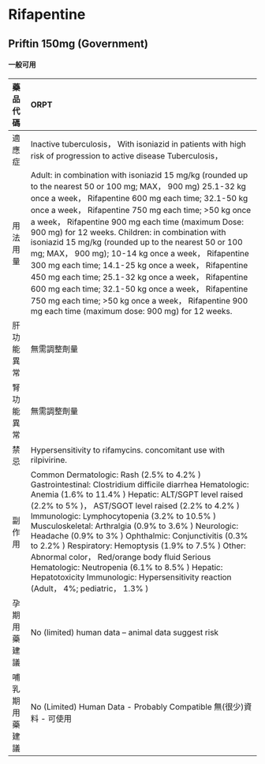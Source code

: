 # Rifapentine

## Priftin 150mg (Government)

#### 一般可用

| 藥品代碼       | ORPT                                                                                                                                                                                                                                                                                                                                                                                                                                                                                                                                                                                                                                                                                                                                |
|:---------------|:------------------------------------------------------------------------------------------------------------------------------------------------------------------------------------------------------------------------------------------------------------------------------------------------------------------------------------------------------------------------------------------------------------------------------------------------------------------------------------------------------------------------------------------------------------------------------------------------------------------------------------------------------------------------------------------------------------------------------------|
| 適應症         | Inactive tuberculosis， With isoniazid in patients with high risk of progression to active disease Tuberculosis，                                                                                                                                                                                                                                                                                                                                                                                                                                                                                                                                                                                                                   |
| 用法用量       | Adult: in combination with isoniazid 15 mg/kg (rounded up to the nearest 50 or 100 mg; MAX， 900 mg) 25.1-32 kg once a week， Rifapentine 600 mg each time; 32.1-50 kg once a week， Rifapentine 750 mg each time; >50 kg once a week， Rifapentine 900 mg each time (maximum Dose: 900 mg) for 12 weeks. Children: in combination with isoniazid 15 mg/kg (rounded up to the nearest 50 or 100 mg; MAX， 900 mg); 10-14 kg once a week， Rifapentine 300 mg each time; 14.1-25 kg once a week， Rifapentine 450 mg each time; 25.1-32 kg once a week， Rifapentine 600 mg each time; 32.1-50 kg once a week， Rifapentine 750 mg each time; >50 kg once a week， Rifapentine 900 mg each time (maximum dose: 900 mg) for 12 weeks. |
| 肝功能異常     | 無需調整劑量                                                                                                                                                                                                                                                                                                                                                                                                                                                                                                                                                                                                                                                                                                                        |
| 腎功能異常     | 無需調整劑量                                                                                                                                                                                                                                                                                                                                                                                                                                                                                                                                                                                                                                                                                                                        |
| 禁忌           | Hypersensitivity to rifamycins. concomitant use with rilpivirine.                                                                                                                                                                                                                                                                                                                                                                                                                                                                                                                                                                                                                                                                   |
| 副作用         | Common Dermatologic: Rash (2.5% to 4.2% ) Gastrointestinal: Clostridium difficile diarrhea Hematologic: Anemia (1.6% to 11.4% ) Hepatic: ALT/SGPT level raised (2.2% to 5% )， AST/SGOT level raised (2.2% to 4.2% ) Immunologic: Lymphocytopenia (3.2% to 10.5% ) Musculoskeletal: Arthralgia (0.9% to 3.6% ) Neurologic: Headache (0.9% to 3% ) Ophthalmic: Conjunctivitis (0.3% to 2.2% ) Respiratory: Hemoptysis (1.9% to 7.5% ) Other: Abnormal color， Red/orange body fluid Serious Hematologic: Neutropenia (6.1% to 8.5% ) Hepatic: Hepatotoxicity Immunologic: Hypersensitivity reaction (Adult， 4%; pediatric， 1.3% )                                                                                                  |
| 孕期用藥建議   | No (limited) human data – animal data suggest risk                                                                                                                                                                                                                                                                                                                                                                                                                                                                                                                                                                                                                                                                                  |
| 哺乳期用藥建議 | No (Limited) Human Data - Probably Compatible 無(很少)資料 - 可使用                                                                                                                                                                                                                                                                                                                                                                                                                                                                                                                                                                                                                                                                 |

